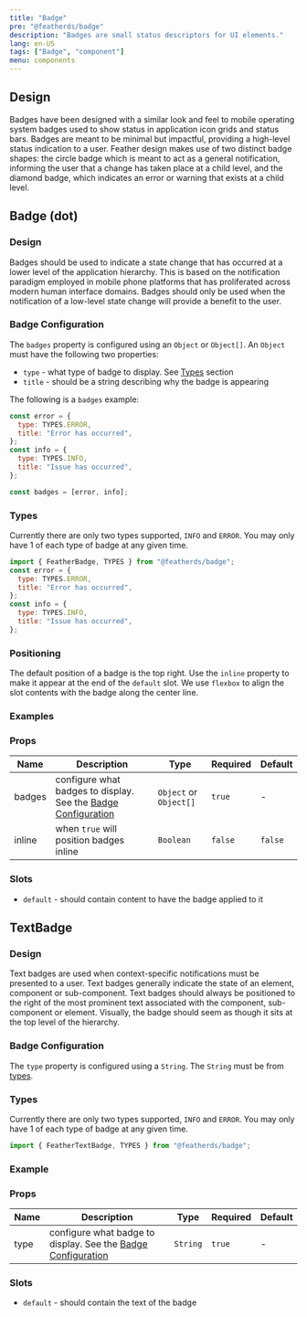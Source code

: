 ```yaml
---
title: "Badge"
pre: "@featherds/badge"
description: "Badges are small status descriptors for UI elements."
lang: en-US
tags: ["Badge", "component"]
menu: components
---
```


## Design

Badges have been designed with a similar look and feel to mobile operating system badges used to show status in application icon grids and status bars. Badges are meant to be minimal but impactful, providing a high-level status indication to a user. Feather design makes use of two distinct badge shapes: the circle badge which is meant to act as a general notification, informing the user that a change has taken place at a child level, and the diamond badge, which indicates an error or warning that exists at a child level.

## Badge (dot)

### Design

Badges should be used to indicate a state change that has occurred at a lower level of the application hierarchy. This is based on the notification paradigm employed in mobile phone platforms that has proliferated across modern human interface domains. Badges should only be used when the notification of a low-level state change will provide a benefit to the user.

### Badge Configuration

The `badges` property is configured using an `Object` or `Object[]`. An `Object` must have the following two properties:

- `type` - what type of badge to display. See [Types](#types) section
- `title` - should be a string describing why the badge is appearing

The following is a `badges` example:

```js
const error = {
  type: TYPES.ERROR,
  title: "Error has occurred",
};
const info = {
  type: TYPES.INFO,
  title: "Issue has occurred",
};

const badges = [error, info];
```

### Types

Currently there are only two types supported, `INFO` and `ERROR`. You may only have 1 of each type of badge at any given time.

```js
import { FeatherBadge, TYPES } from "@featherds/badge";
const error = {
  type: TYPES.ERROR,
  title: "Error has occurred",
};
const info = {
  type: TYPES.INFO,
  title: "Issue has occurred",
};
```

### Positioning

The default position of a badge is the top right. Use the `inline` property to make it appear at the end of the `default` slot. We use `flexbox` to align the slot contents with the badge along the center line.

### Examples

<Badge-Examples />

### Props

| Name   | Description                                                                           | Type                   | Required | Default |
| ------ | ------------------------------------------------------------------------------------- | ---------------------- | -------- | ------- |
| badges | configure what badges to display. See the [Badge Configuration](#badge-configuration) | `Object` or `Object[]` | `true`   | -       |
| inline | when `true` will position badges inline                                               | `Boolean`              | `false`  | `false` |

### Slots

- `default` - should contain content to have the badge applied to it

## TextBadge

### Design

Text badges are used when context-specific notifications must be presented to a user. Text badges generally indicate the state of an element, component or sub-component. Text badges should always be positioned to the right of the most prominent text associated with the component, sub-component or element. Visually, the badge should seem as though it sits at the top level of the hierarchy.

### Badge Configuration

The `type` property is configured using a `String`. The `String` must be from [types](#types).

### Types

Currently there are only two types supported, `INFO` and `ERROR`. You may only have 1 of each type of badge at any given time.

```js
import { FeatherTextBadge, TYPES } from "@featherds/badge";
```

### Example

<Badge-TextExamples />

### Props

| Name | Description                                                                          | Type     | Required | Default |
| ---- | ------------------------------------------------------------------------------------ | -------- | -------- | ------- |
| type | configure what badge to display. See the [Badge Configuration](#badge-configuration) | `String` | `true`   | -       |

### Slots

- `default` - should contain the text of the badge
